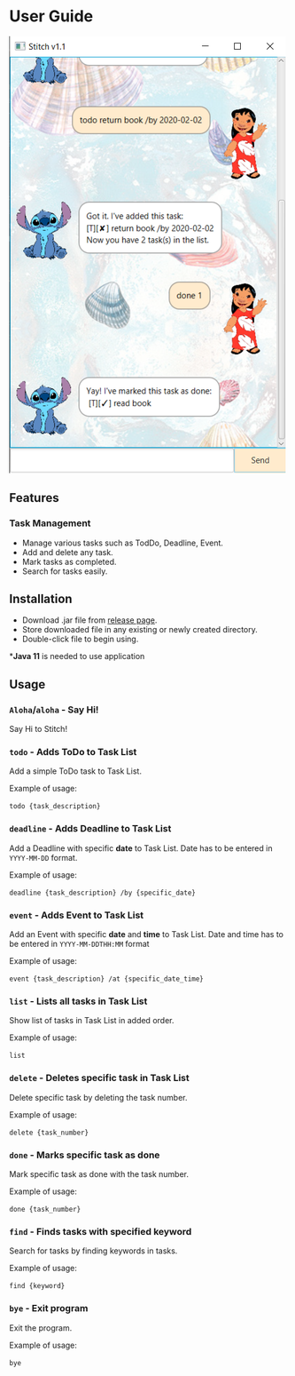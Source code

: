 # User Guide

![Import docs](Ui.png)

## Features 

### Task Management 
- Manage various tasks such as TodDo, Deadline, Event.
- Add and delete any task.
- Mark tasks as completed.
- Search for tasks easily.

## Installation
- Download .jar file from [release page](http:github.com/teriaiw/duke/releases).
- Store downloaded file in any existing or newly created directory.
- Double-click file to begin using.

***Java 11** is needed to use application

## Usage

### `Aloha`/`aloha` - Say Hi!
Say Hi to Stitch!

### `todo` - Adds ToDo to Task List

Add a simple ToDo task to Task List.

Example of usage: 

`todo {task_description}`

 
### `deadline` - Adds Deadline to Task List
 
Add a Deadline with specific **date** to Task List.
Date has to be entered in `YYYY-MM-DD` format.

Example of usage:

`deadline {task_description} /by {specific_date}`

### `event` - Adds Event to Task List

Add an Event with specific **date** and **time** to Task List. 
Date and time has to be entered in `YYYY-MM-DDTHH:MM` format

Example of usage:

`event {task_description} /at {specific_date_time}`

### `list` - Lists all tasks in Task List

Show list of tasks in Task List in added order.

Example of usage:

`list`

### `delete` - Deletes specific task in Task List

Delete specific task by deleting the task number.

Example of usage:

`delete {task_number}`

### `done` - Marks specific task as done

Mark specific task as done with the task number.

Example of usage:

`done {task_number}`

### `find` - Finds tasks with specified keyword

Search for tasks by finding keywords in tasks.

Example of usage:

`find {keyword}`

### `bye` - Exit program

Exit the program.

Example of usage:

`bye`